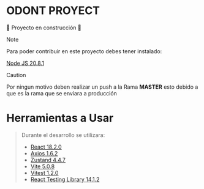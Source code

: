 # ODONT PROYECT

:construction: Proyecto en construcción :construction:

> [!NOTE]
>Para poder contribuir en este proyecto debes tener instalado:
>
>[Node JS 20.8.1](https://nodejs.org/dist/v20.8.1/node-v20.8.1-x64.msi)

> [!CAUTION]
> Por ningun motivo deben realizar un push a la Rama **MASTER**
> esto debido a que es la rama que se enviara a producción


# Herramientas a Usar
> Durante el desarrollo se utilizara:
> + [React 18.2.0](https://react.dev/reference/react)
> + [Axios 1.6.2](https://axios-http.com/docs/intro)
> + [Zustand 4.4.7](https://docs.pmnd.rs/zustand/getting-started/introduction)
> + [Vite 5.0.8](https://vitejs.dev/guide/)
> + [Vitest 1.2.0](https://vitest.dev/guide/)
> + [React Testing Library 14.1.2](https://testing-library.com/docs/)
